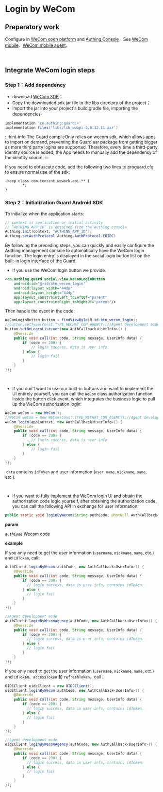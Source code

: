 # Login by WeCom

<LastUpdated/>

## Preparatory work

Configure in [WeCom open platform](https://open.work.weixin.qq.com/wwopen/developer#/index) and [Authing Console](https://authing.cn/)，See [WeCom mobile](../../../guides/connections/enterprise/wecom-mobile/README.md)、[WeCom mobile agent](../../../guides/connections/enterprise/wecom-agency-mobile/README.md)。

<br>

## Integrate WeCom login steps

### Step 1：Add dependency

- download [WeCom SDK](http://dldir1.qq.com/foxmail/wwopen_docFile/sdk/lib_wwapi-2.0.12.11.aar)；
- Copy the downloaded sdk jar file to the libs directory of the project；
- Import the jar into your project's build.gradle file, importing the dependencies。

```groovy
implementation 'cn.authing:guard:+'
implementation files('libs/lib_wwapi-2.0.12.11.aar')
```

:::hint-info
The Guard compileOnly relies on wecom sdk, which allows apps to import on demand, preventing the Guard aar package from getting bigger as more third party logins are supported. Therefore, every time a third-party identity source is added, the App needs to manually add the dependency of the identity source.
:::

If you need to obfuscate code, add the following two lines to proguard.cfg to ensure normal use of the sdk:

```
-keep class com.tencent.wework.api.** {   
		*; 
}
```

### Step 2：Initialization Guard Android SDK

To initialize when the application starts:

```java
// context is application or initial activity
// ”AUTHING_APP_ID“ is obtained from the Authing console
Authing.init(context, "AUTHING_APP_ID");
Authing.setAuthProtocol(Authing.AuthProtocol.EOIDC)
```



By following the preceding steps, you can quickly and easily configure the Authing management console to automatically have the WeCom login function. The login entry is displayed in the social login button list on the built-in login interface of the Guard.



- If you use the WeCom login button we provide.


```xml
<cn.authing.guard.social.view.WeComLoginButton
    android:id="@+id/btn_wecom_login"
    android:layout_width="44dp"
    android:layout_height="44dp"
    app:layout_constraintLeft_toLeftOf="parent"
    app:layout_constraintRight_toRightOf="parent"/>
```

Then handle the event in the code:

```java
WeComLoginButton button = findViewById(R.id.btn_wecom_login);
//button.setType(Const.TYPE_WECHAT_COM_AGENCY);//Agent development mode
button.setOnLoginListener(new AuthCallback<UserInfo>() {
    @Override
    public void call(int code, String message, UserInfo data) {
      	if (code == 200) {
        	// login success, data is user info.
       	} else {
        	// login fail
      	}
    }
});
```

<br>

- If you don't want to use our built-in buttons and want to implement the UI entirely yourself, you can call the `WeCom` class authorization function inside the button click event, which integrates the business logic to pull up the WeCom authorization login:

```java
WeCom weCom = new WeCom();
//WeCom weCom = new WeCom(Const.TYPE_WECHAT_COM_AGENCY);//Agent development mode
weCom.login(appContext, new AuthCallback<UserInfo>() {
    @Override
    public void call(int code, String message, UserInfo data) {
        if (code == 200) {
        	// login success, data is user info.
       	} else {
        	// login fail
      	}
    }
});
```

​	`data` contains `idToken` and user information (`user name`, `nickname`, `name`, etc.).

<br>

- If you want to fully implement the WeCom login UI and obtain the authorization code logic yourself, after obtaining the authorization code, you can call the following API in exchange for user information:


```java
public static void loginByWecom(String authCode, @NotNull AuthCallback<UserInfo> callback)
```

**param**

*`authCode`*  Wecom code

**example**

If you only need to get the user information (`username`, `nickname`, `name`, etc.) and `idToken`, call:

```java
AuthClient.loginByWecom(authCode, new AuthCallback<UserInfo>() {
    @Override
    public void call(int code, String message, UserInfo data) {
        if (code == 200) {
          // login success, data is user info, contains idToken.
        } else {
          // login fail
        }
    }
});

//Agent development mode
AuthClient.loginByWecomAgency(authCode, new AuthCallback<UserInfo>() {
    @Override
    public void call(int code, String message, UserInfo data) {
        if (code == 200) {
          // login success, data is user info, contains idToken.
        } else {
          // login fail
        }
    }
});
```

If you only need to get the user information (`username`, `nickname`, `name`, etc.) and `idToken`、`accessToken` 和 `refreshToken`，call：

```java
OIDCClient oidcClient = new OIDCClient();
oidcClient.loginByWecom(authCode, new AuthCallback<UserInfo>() {
    @Override
    public void call(int code, String message, UserInfo data) {
        if (code == 200) {
          // login success, data is user info, contains idToken.
        } else {
          // login fail
        }
    }
});

//Agent development mode
oidcClient.loginByWecomAgency(authCode, new AuthCallback<UserInfo>() {
    @Override
    public void call(int code, String message, UserInfo data) {
        if (code == 200) {
          // login success, data is user info, contains idToken.
        } else {
          // login fail
        }
    }
});
```

